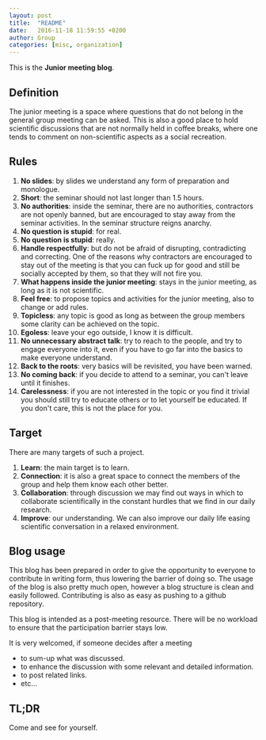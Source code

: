 ```yaml
---
layout: post
title:  "README"
date:   2016-11-18 11:59:55 +0200
author: Group
categories: [misc, organization]
---
```


This is the **Junior meeting blog**.

## Definition

The junior meeting is a space where questions that do not belong in the general
group meeting can be asked. This is also a good place to hold scientific
discussions that are not normally held in coffee breaks, where one tends to
comment on non-scientific aspects as a social recreation.





## Rules

  1. **No slides**: by slides we understand any form of preparation and monologue.
  1. **Short**: the seminar should not last longer than 1.5 hours.
  1. **No authorities**: inside the seminar, there are no authorities,
    contractors are not openly banned, but are encouraged to stay away from the
    seminar activities. In the seminar structure reigns anarchy.
  1. **No question is stupid**: for real.
  1. **No question is stupid**: really.
  1. **Handle respectfully**: but do not be afraid of disrupting, contradicting
    and correcting. One of the reasons why contractors are encouraged to stay
    out of the meeting is that you can fuck up for good and still be socially
    accepted by them, so that they will not fire you.
  1. **What happens inside the junior meeting**: stays in the junior meeting,
    as long as it is not scientific.
  1. **Feel free**: to propose topics and activities for the junior meeting,
    also to change or add rules.
  1. **Topicless**: any topic is good as long as  between the group members
     some clarity can be achieved on the topic.
  1. **Egoless**: leave your ego outside, I know it is difficult.
  1. **No unnecessary abstract talk**: try to reach to the people,
     and try to engage everyone into it, even if you have to go far into
    the basics to make everyone understand.
  1. **Back to the roots**: very basics will be revisited, you have been warned.
  1. **No coming back**: if you decide to attend to a seminar, you can't leave
    until it finishes.
  1. **Carelessness**: if you are not interested in the topic or you find it trivial
    you should still try to educate others or to let yourself be educated.
    If you don't care, this is not the place for you.


## Target

There are many targets of such a project.

  1. **Learn**: the main target is to learn.
  1. **Connection**: it is also a great space to connect the members
    of the group and help them know each other better.
  1. **Collaboration**: through discussion we may find out ways in which
    to collaborate scientifically in the constant hurdles that we find in our
    daily research.
 1. **Improve**: our understanding. We can also improve our daily life
    easing scientific conversation in a relaxed environment.

## Blog usage

This blog has been prepared in order to give the opportunity to everyone to
contribute in writing form, thus lowering the barrier of doing so.  The usage
of the blog is also pretty much open, however a blog structure is clean and
easily followed. Contributing is also as easy as pushing to a github
repository.

This blog is intended as a post-meeting resource. There will be no workload
to ensure that the participation barrier stays low.

It is very welcomed, if someone decides after a meeting

  -  to sum-up what was discussed.
  -  to enhance the discussion with some relevant and detailed information.
  -  to post related links.
  -  etc...


## TL;DR

Come and see for yourself.


<!--vim: spell spelllang=en -->
